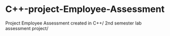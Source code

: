 # C++-project-Employee-Assessment
Project Employee Assessment created in C++/
2nd semester lab assessment project/
